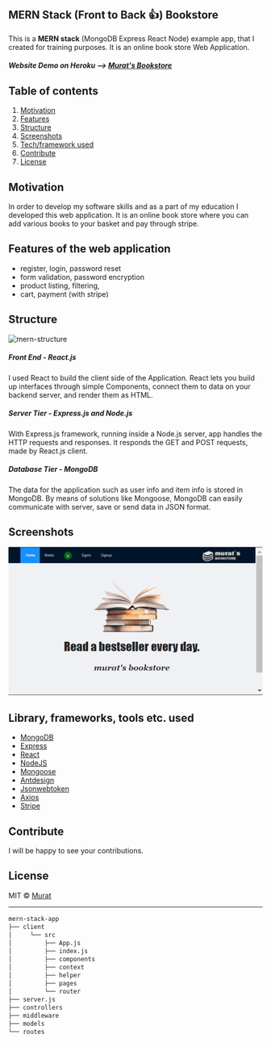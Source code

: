 ## MERN Stack (Front to Back 👍) Bookstore
This is a **MERN stack** (MongoDB Express React Node) example app, that I created for training purposes. It is an online book store Web Application.

##### Website Demo on Heroku --> [Murat's Bookstore](https://node-mongo-booktest.herokuapp.com/)

## Table of contents

1. [ Motivation ](#motivation)
2. [ Features ](#features)
3. [ Structure ](#structure)
4. [ Screenshots ](#screenshots)
5. [ Tech/framework used](#framework)
6. [ Contribute ](#contribute)
7. [ License ](#license)

<a name="motivation"></a>

## Motivation
In order to develop my software skills and as a part of my education I developed this web application. It is an online book store where you can add various books to your basket and pay through stripe.

<a name="features"></a>

## Features of the web application
- register, login, password reset
- form validation, password encryption
- product listing, filtering,
- cart, payment (with stripe)

<a name="structure"></a>

## Structure

![mern-structure](https://webimages.mongodb.com/_com_assets/cms/mern-stack-b9q1kbudz0.png?auto=format%2Ccompress)

##### Front End - React.js
I used React to build the client side of the Application. React lets you build up interfaces through simple Components, connect them to data on your backend server, and render them as HTML.

##### Server Tier - Express.js and Node.js
With Express.js framework, running inside a Node.js server, app handles the HTTP requests and responses. It responds the GET and POST requests, made by React.js client.

##### Database Tier - MongoDB
The data for the application such as user info and item info is stored in MongoDB. By means of solutions like Mongoose, MongoDB can easily communicate with server, save or send data in JSON format.

<a name="screenshots"></a>

## Screenshots

![gif](Animation.gif)


<a name="framework"></a>

## Library, frameworks, tools etc. used

- [MongoDB](https://www.mongodb.com/)
- [Express](https://expressjs.com/)
- [React](https://reactjs.org/)
- [NodeJS](https://nodejs.org/)
- [Mongoose](https://mongoosejs.com/)
- [Antdesign](https://ant.design/)
- [Jsonwebtoken](https://www.npmjs.com/package/jsonwebtoken)
- [Axios](https://axios-http.com/)
- [Stripe](https://stripe.com/docs/development)


<a name="contribute"></a>

## Contribute
I will be happy to see your contributions.

<a name="license"></a>

## License

MIT © [Murat]()


---

```
mern-stack-app
├── client
│     └── src
│         ├── App.js
│         ├── index.js
│         ├── components
│         ├── context
│         ├── helper
│         ├── pages
│         └── router
├── server.js
├── controllers
├── middleware
├── models
└── routes
```



